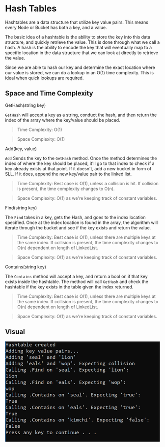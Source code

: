 # Hash Tables

Hashtables are a data structure that utilize key value pairs. This means every Node or Bucket has both a key, and a value.

The basic idea of a hashtable is the ability to store the key into this data structure, and quickly retrieve the value. This is done through what we call a hash. A hash is the ability to encode the key that will eventually map to a specific location in the data structure that we can look at directly to retrieve the value.

Since we are able to hash our key and determine the exact location where our value is stored, we can do a lookup in an O(1) time complexity. This is ideal when quick lookups are required.

## Space and Time Complexity

GetHash(string key)

`GetHash` will accept a key as a string, conduct the hash, and then return the index of the array where the key/value should be placed.

> Time Complexity: O(1)

> Space Complexity: O(1)

Add(key, value)

`Add` Sends the key to the `GetHash` method. Once the method determines the index of where the key should be placed, it'll go to that index to check if a key already exists at that point. If it doesn't, add a new bucket in form of SLL. If it does, append the new key/value pair to the linked list.

> Time Complexity: Best case is O(1), unless a collision is hit. If collision is present, the time complexity changes to O(n).

>Space Complexity: O(1) as we're keeping track of constant variables.

Find(string key)

The `Find` takes in a key, gets the Hash, and goes to the index location specified. Once at the index location is found in the array, the algorithm will iterate through the bucket and see if the key exists and return the value.

> Time Complexity: Best case is O(1), unless there are multiple keys at the same index. If collision is present, the time complexity changes to O(n) dependent on length of LinkedList.

> Space Complexity: O(1) as we're keeping track of constant variables.

Contains(string key)

The `Contains` method will accept a key, and return a bool on if that key exists inside the hashtable. The method will call `GetHash` and check the hashtable if the key exists in the table given the index returned.

>Time Complexity: Best case is O(1), unless there are multiple keys at the same index. If collision is present, the time complexity changes to O(n) dependent on length of LinkedList.

> Space Complexity: O(1) as we're keeping track of constant variables.

## Visual

![hashtable](../../assets/hashtable.PNG)
